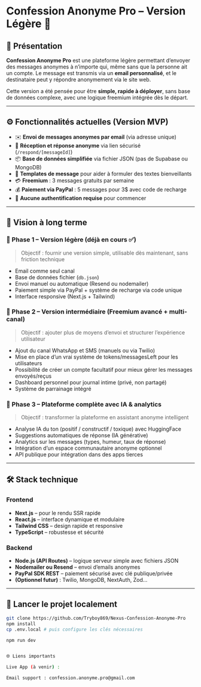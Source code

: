 # Confession Anonyme Pro – Version Légère 💌

## 📌 Présentation

**Confession Anonyme Pro** est une plateforme légère permettant d’envoyer des messages anonymes à n’importe qui, même sans que la personne ait un compte. Le message est transmis via un **email personnalisé**, et le destinataire peut y répondre anonymement via le site web.

Cette version a été pensée pour être **simple, rapide à déployer**, sans base de données complexe, avec une logique freemium intégrée dès le départ.

---

## ⚙️ Fonctionnalités actuelles (Version MVP)

- ✉️ **Envoi de messages anonymes par email** (via adresse unique)
- 💬 **Réception et réponse anonyme** via lien sécurisé (`/respond/[messageId]`)
- 📦 **Base de données simplifiée** via fichier JSON (pas de Supabase ou MongoDB)
- 🧠 **Templates de message** pour aider à formuler des textes bienveillants
- 💳 **Freemium** : 3 messages gratuits par semaine
- 💰 **Paiement via PayPal** : 5 messages pour 3$ avec code de recharge
- 🔐 **Aucune authentification requise** pour commencer

---

## 🔮 Vision à long terme

### 🧩 Phase 1 – Version légère (déjà en cours ✅)

> Objectif : fournir une version simple, utilisable dès maintenant, sans friction technique

- Email comme seul canal
- Base de données fichier (`db.json`)
- Envoi manuel ou automatique (Resend ou nodemailer)
- Paiement simple via PayPal + système de recharge via code unique
- Interface responsive (Next.js + Tailwind)

### 🚀 Phase 2 – Version intermédiaire (Freemium avancé + multi-canal)

> Objectif : ajouter plus de moyens d’envoi et structurer l’expérience utilisateur

- Ajout du canal WhatsApp et SMS (manuels ou via Twilio)
- Mise en place d’un vrai système de tokens/messagesLeft pour les utilisateurs
- Possibilité de créer un compte facultatif pour mieux gérer les messages envoyés/reçus
- Dashboard personnel pour journal intime (privé, non partagé)
- Système de parrainage intégré

### 🧠 Phase 3 – Plateforme complète avec IA & analytics

> Objectif : transformer la plateforme en assistant anonyme intelligent

- Analyse IA du ton (positif / constructif / toxique) avec HuggingFace
- Suggestions automatiques de réponse (IA générative)
- Analytics sur les messages (types, humeur, taux de réponse)
- Intégration d’un espace communautaire anonyme optionnel
- API publique pour intégration dans des apps tierces

---

## 🛠️ Stack technique

### Frontend
- **Next.js** – pour le rendu SSR rapide
- **React.js** – interface dynamique et modulaire
- **Tailwind CSS** – design rapide et responsive
- **TypeScript** – robustesse et sécurité

### Backend
- **Node.js (API Routes)** – logique serveur simple avec fichiers JSON
- **Nodemailer ou Resend** – envoi d’emails anonymes
- **PayPal SDK REST** – paiement sécurisé avec clé publique/privée
- **(Optionnel futur)** : Twilio, MongoDB, NextAuth, Zod...

---

## 🚀 Lancer le projet localement

```bash
git clone https://github.com/Tryboy869/Nexus-Confession-Anonyme-Pro
npm install
cp .env.local # puis configure les clés nécessaires

npm run dev


🌐 Liens importants

Live App (à venir) :

Email support : confession.anonyme.pro@gmail.com
